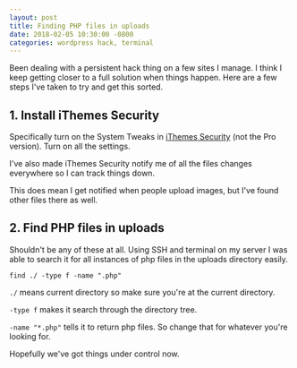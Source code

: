 ```yaml
---
layout: post
title: Finding PHP files in uploads
date: 2018-02-05 10:30:00 -0800
categories: wordpress hack, terminal
---
```


Been dealing with a persistent hack thing on a few sites I manage. I think I
keep getting closer to a full solution when things happen. Here are a few steps
I've taken to try and get this sorted.

## 1. Install iThemes Security

Specifically turn on the System Tweaks in [iThemes
Security](https://ithemes.com/security/) (not the Pro version). Turn on all the
settings.

I've also made iThemes Security notify me of all the files changes everywhere so
I can track things down.

This does mean I get notified when people upload images, but I've found other
files there as well.

## 2. Find PHP files in uploads

Shouldn't be any of these at all. Using SSH and terminal on my server I was able
to search it for all instances of php files in the uploads directory easily.

`find ./ -type f -name ".php"`

`./` means current directory so make sure you're at the current directory.

`-type f` makes it search through the directory tree.

`-name "*.php"` tells it to return php files. So change that for whatever you're
looking for.

Hopefully we've got things under control now.
